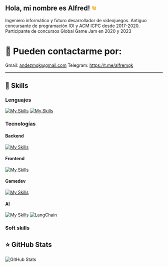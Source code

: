 ## Hola, mi nombre es Alfred! ![wave](https://raw.githubusercontent.com/Readme-Workflows/Readme-Icons/main/icons/gifs/wave.gif)


Ingeniero informático y futuro desarrollador de videojuegos. Antiguo concursante de programación IOI y ACM ICPC desde 2017-2020. Participante de concursos Global Game Jam en 2020 y 2023

# 💬 Pueden contactarme por: 
Gmail: andezmgk@gmail.com
Telegram: https://t.me/alfremgk

---

## 🚀 Skills

### Lenguajes
[![My Skills](https://skillicons.dev/icons?i=html,css)](https://skillicons.dev)
[![My Skills](https://skillicons.dev/icons?i=js,c,cpp,cs,java,python,dart,php)](https://skillicons.dev)

### Tecnologías
#### Backend
[![My Skills](https://skillicons.dev/icons?i=django,fastapi,express,laravel)](https://skillicons.dev)
#### Frontend
[![My Skills](https://skillicons.dev/icons?i=react,next,flutter,htmx)](https://skillicons.dev)
#### Gamedev
[![My Skills](https://skillicons.dev/icons?i=godot,unity,gamemakerstudio)](https://skillicons.dev)
#### AI
[![My Skills](https://skillicons.dev/icons?i=sklearn,tensorflow)](https://skillicons.dev)
![LangChain](https://raw.githubusercontent.com/langchain-ai/langchain/main/docs/img/langchain-icon)



### Soft skills

## ⭐ GitHub Stats

![GitHub Stats](https://github-readme-stats.vercel.app/api?username=RedAlf121&show_icons=true)
